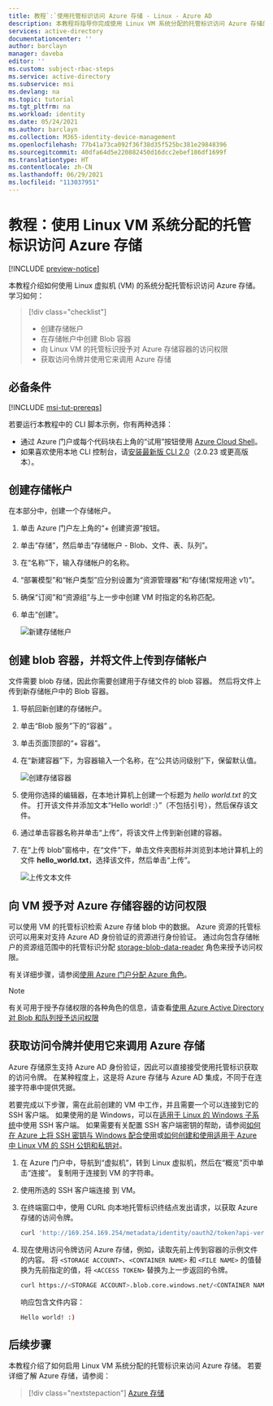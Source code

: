 ```yaml
---
title: 教程`:`使用托管标识访问 Azure 存储 - Linux - Azure AD
description: 本教程将指导你完成使用 Linux VM 系统分配的托管标识访问 Azure 存储的过程。
services: active-directory
documentationcenter: ''
author: barclayn
manager: daveba
editor: ''
ms.custom: subject-rbac-steps
ms.service: active-directory
ms.subservice: msi
ms.devlang: na
ms.topic: tutorial
ms.tgt_pltfrm: na
ms.workload: identity
ms.date: 05/24/2021
ms.author: barclayn
ms.collection: M365-identity-device-management
ms.openlocfilehash: 77b41a73ca092f36f38d35f525bc381e29848396
ms.sourcegitcommit: 40dfa64d5e220882450d16dcc2ebef186df1699f
ms.translationtype: HT
ms.contentlocale: zh-CN
ms.lasthandoff: 06/29/2021
ms.locfileid: "113037951"
---
```

# <a name="tutorial-use-a-linux-vm-system-assigned-managed-identity-to-access-azure-storage"></a>教程：使用 Linux VM 系统分配的托管标识访问 Azure 存储 

[!INCLUDE [preview-notice](../../../includes/active-directory-msi-preview-notice.md)]

本教程介绍如何使用 Linux 虚拟机 (VM) 的系统分配托管标识访问 Azure 存储。 学习如何：

> [!div class="checklist"]
> * 创建存储帐户
> * 在存储帐户中创建 Blob 容器
> * 向 Linux VM 的托管标识授予对 Azure 存储容器的访问权限
> * 获取访问令牌并使用它来调用 Azure 存储

## <a name="prerequisites"></a>必备条件

[!INCLUDE [msi-tut-prereqs](../../../includes/active-directory-msi-tut-prereqs.md)]

若要运行本教程中的 CLI 脚本示例，你有两种选择：

- 通过 Azure 门户或每个代码块右上角的“试用”按钮使用 [Azure Cloud Shell](~/articles/cloud-shell/overview.md)。
- 如果喜欢使用本地 CLI 控制台，请[安装最新版 CLI 2.0](/cli/azure/install-azure-cli)（2.0.23 或更高版本）。

## <a name="create-a-storage-account"></a>创建存储帐户 

在本部分中，创建一个存储帐户。 

1. 单击 Azure 门户左上角的“+ 创建资源”按钮。
2. 单击“存储”，然后单击“存储帐户 - Blob、文件、表、队列”。
3. 在“名称”下，输入存储帐户的名称。  
4. “部署模型”和“帐户类型”应分别设置为“资源管理器”和“存储(常规用途 v1)”。 
5. 确保“订阅”和“资源组”与上一步中创建 VM 时指定的名称匹配。  
6. 单击“创建”。

    ![新建存储帐户](./media/msi-tutorial-linux-vm-access-storage/msi-storage-create.png)

## <a name="create-a-blob-container-and-upload-a-file-to-the-storage-account"></a>创建 blob 容器，并将文件上传到存储帐户

文件需要 blob 存储，因此你需要创建用于存储文件的 blob 容器。 然后将文件上传到新存储帐户中的 Blob 容器。

1. 导航回新创建的存储帐户。
2. 单击“Blob 服务”下的“容器” 。
3. 单击页面顶部的“+ 容器”。
4. 在“新建容器”下，为容器输入一个名称，在“公共访问级别”下，保留默认值。

    ![创建存储容器](./media/msi-tutorial-linux-vm-access-storage/create-blob-container.png)

5. 使用你选择的编辑器，在本地计算机上创建一个标题为 *hello world.txt* 的文件。  打开该文件并添加文本“Hello world! :）”（不包括引号），然后保存该文件。 

6. 通过单击容器名称并单击“上传”，将该文件上传到新创建的容器。
7. 在“上传 blob”窗格中，在“文件”下，单击文件夹图标并浏览到本地计算机上的文件 **hello_world.txt**，选择该文件，然后单击“上传”。

    ![上传文本文件](./media/msi-tutorial-linux-vm-access-storage/upload-text-file.png)

## <a name="grant-your-vm-access-to-an-azure-storage-container"></a>向 VM 授予对 Azure 存储容器的访问权限 

可以使用 VM 的托管标识检索 Azure 存储 blob 中的数据。 Azure 资源的托管标识可以用来对支持 Azure AD 身份验证的资源进行身份验证。  通过向包含存储帐户的资源组范围中的托管标识分配 [storage-blob-data-reader](../../role-based-access-control/built-in-roles.md#storage-blob-data-reader) 角色来授予访问权限。
 
有关详细步骤，请参阅[使用 Azure 门户分配 Azure 角色](../../role-based-access-control/role-assignments-portal.md)。

>[!NOTE]
> 有关可用于授予存储权限的各种角色的信息，请查看[使用 Azure Active Directory 对 Blob 和队列授予访问权限](../../storage/common/storage-auth-aad.md#assign-azure-roles-for-access-rights)
## <a name="get-an-access-token-and-use-it-to-call-azure-storage"></a>获取访问令牌并使用它来调用 Azure 存储

Azure 存储原生支持 Azure AD 身份验证，因此可以直接接受使用托管标识获取的访问令牌。 在某种程度上，这是将 Azure 存储与 Azure AD 集成，不同于在连接字符串中提供凭据。

若要完成以下步骤，需在此前创建的 VM 中工作，并且需要一个可以连接到它的 SSH 客户端。 如果使用的是 Windows，可以在[适用于 Linux 的 Windows 子系统](/windows/wsl/about)中使用 SSH 客户端。 如果需要有关配置 SSH 客户端密钥的帮助，请参阅[如何在 Azure 上将 SSH 密钥与 Windows 配合使用](~/articles/virtual-machines/linux/ssh-from-windows.md)或[如何创建和使用适用于 Azure 中 Linux VM 的 SSH 公钥和私钥对](~/articles/virtual-machines/linux/mac-create-ssh-keys.md)。

1. 在 Azure 门户中，导航到“虚拟机”，转到 Linux 虚拟机，然后在“概览”页中单击“连接”。 复制用于连接到 VM 的字符串。
2. 使用所选的 SSH 客户端连接  到 VM。 
3. 在终端窗口中，使用 CURL 向本地托管标识终结点发出请求，以获取 Azure 存储的访问令牌。
    
    ```bash
    curl 'http://169.254.169.254/metadata/identity/oauth2/token?api-version=2018-02-01&resource=https%3A%2F%2Fstorage.azure.com%2F' -H Metadata:true
    ```
4. 现在使用访问令牌访问 Azure 存储，例如，读取先前上传到容器的示例文件的内容。 将 `<STORAGE ACCOUNT>`、`<CONTAINER NAME>` 和 `<FILE NAME>` 的值替换为先前指定的值，将 `<ACCESS TOKEN>` 替换为上一步返回的令牌。

   ```bash
   curl https://<STORAGE ACCOUNT>.blob.core.windows.net/<CONTAINER NAME>/<FILE NAME> -H "x-ms-version: 2017-11-09" -H "Authorization: Bearer <ACCESS TOKEN>"
   ```

   响应包含文件内容：

   ```bash
   Hello world! :)
   ```

## <a name="next-steps"></a>后续步骤

本教程介绍了如何启用 Linux VM 系统分配的托管标识来访问 Azure 存储。  若要详细了解 Azure 存储，请参阅：

> [!div class="nextstepaction"]
> [Azure 存储](../../storage/common/storage-introduction.md)
